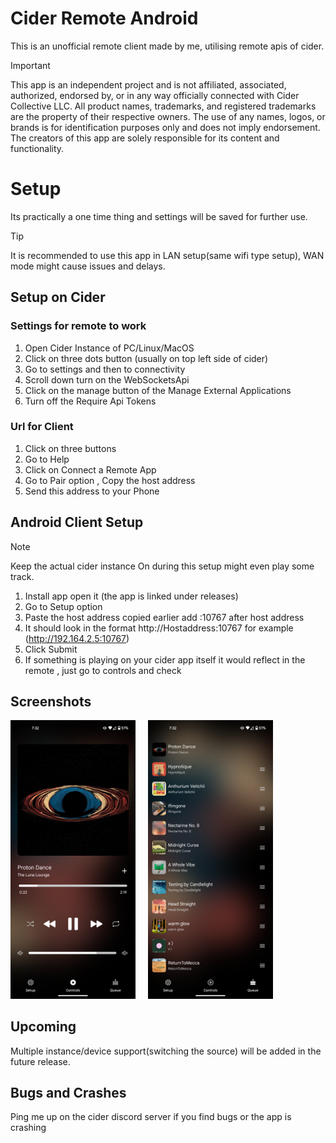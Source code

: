 # Cider Remote Android
This is an unofficial remote client made by me, utilising remote apis of cider.  
> [!IMPORTANT]
> This app is an independent project and is not affiliated, associated, authorized, endorsed by, or in any way officially connected with Cider Collective LLC. All product names, trademarks, and registered trademarks are the property of their respective owners. The use of any names, logos, or brands is for identification purposes only and does not imply endorsement. The creators of this app are solely responsible for its content and functionality.

# Setup 
Its practically a one time thing and settings will be saved for further use.
> [!TIP]
> It is recommended to use this app in LAN setup(same wifi type setup), WAN mode might cause issues and delays.

## Setup on Cider
### Settings for remote to work
1. Open Cider Instance of PC/Linux/MacOS
2. Click on three dots button (usually on top left side of cider)
3. Go to settings and then to connectivity
4. Scroll down turn on the WebSocketsApi
5. Click on the manage button of the Manage External Applications
6. Turn off the Require Api Tokens

### Url for Client
1. Click on three buttons
2. Go to Help
3. Click on Connect a Remote App
4. Go to Pair option , Copy the host address
5. Send this address to your Phone


## Android Client Setup
> [!NOTE]
> Keep the actual cider instance On during this setup might even play some track.
1. Install app open it (the app is linked under releases)
2. Go to Setup option
3. Paste the host address copied earlier add :10767 after host address
4. It should look in the format http://Hostaddress:10767 for example (http://192.164.2.5:10767)
5. Click Submit
6. If something is playing on your cider app itself it would reflect in the remote , just go to controls and check

## Screenshots
<p>
<img src="/screenshots/Controls.png" width="200"/>
  &nbsp;&nbsp;&nbsp;
<img src="/screenshots/Queue.png" width="200"/>
</p>

## Upcoming 
Multiple instance/device support(switching the source) will be added in the future release.

## Bugs and Crashes
Ping me up on the cider discord server if you find bugs or the app is crashing
